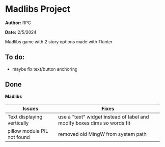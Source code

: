 # Madlibs Project

**Author:** RPC

**Date:** 2/5/2024

Madlibs game with 2 story options made with Tkinter

## To do:
- maybe fix text/button anchoring



## Done
**Madlibs**

| Issues       | Fixes     | 
|--------------|-----------|
| Text displaying vertically | use a "text" widget instead of label and modify boxes dims so words fit     | 
| pillow module PIL not found | removed old MingW from system path |